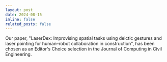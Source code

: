 ```yaml
---
layout: post
date: 2024-08-15
inline: false
related_posts: false
---
```


Our paper, "LaserDex: Improvising spatial tasks using deictic gestures and laser pointing for human–robot collaboration in construction", has been chosen as an Editor's Choice selection in the Journal of Computing in Civil Engineering.
